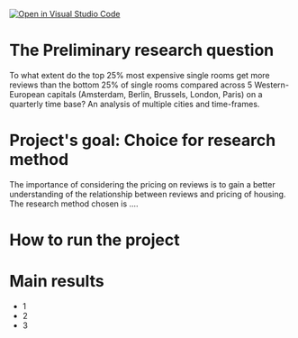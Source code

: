 [![Open in Visual Studio Code](https://classroom.github.com/assets/open-in-vscode-718a45dd9cf7e7f842a935f5ebbe5719a5e09af4491e668f4dbf3b35d5cca122.svg)](https://classroom.github.com/online_ide?assignment_repo_id=11725981&assignment_repo_type=AssignmentRepo)
# The Preliminary research question
To what extent do the top 25% most expensive single rooms get more reviews than the bottom 25% of single rooms compared across 5 Western-European capitals (Amsterdam, Berlin, Brussels, London, Paris) on a quarterly time base? An analysis of multiple cities and time-frames.

# Project's goal: Choice for research method
The importance of considering the pricing on reviews is to gain a better understanding of the relationship between reviews and pricing of housing. The research method chosen is ....

# How to run the project

# Main results
- 1
- 2
- 3
